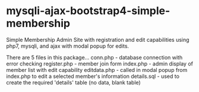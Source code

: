 # mysqli-ajax-bootstrap4-simple-membership
Simple Membership Admin Site with registration and edit capabilities using php7, mysqli, and ajax with modal popup for edits.

There are 5 files in this package... 
conn.php - database connection with error checking
register.php - member join form
index.php - admin display of member list with edit capability
editdata.php - called in modal popup from index.php to edit a selected member's information
details.sql - used to create the required 'details' table (no data, blank table)
